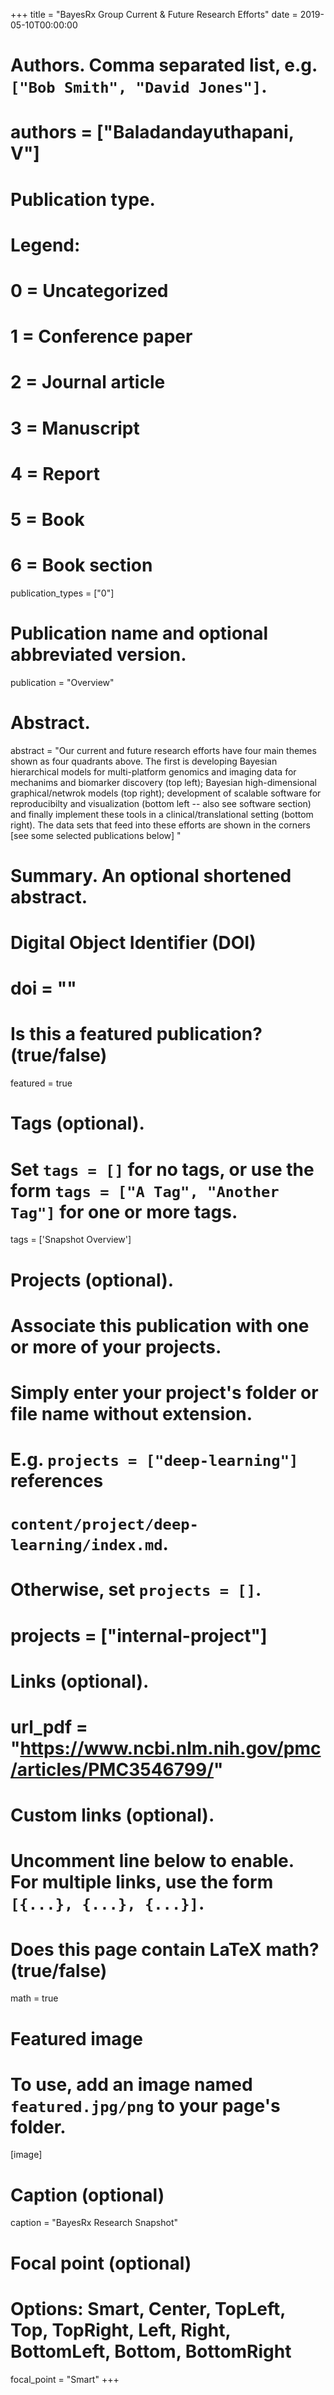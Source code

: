 +++
title = "BayesRx Group Current & Future Research Efforts"
date = 2019-05-10T00:00:00

# Authors. Comma separated list, e.g. `["Bob Smith", "David Jones"]`.
# authors = ["**Baladandayuthapani, V**"]

# Publication type.
# Legend:
# 0 = Uncategorized
# 1 = Conference paper
# 2 = Journal article
# 3 = Manuscript
# 4 = Report
# 5 = Book
# 6 = Book section
publication_types = ["0"]

# Publication name and optional abbreviated version.
 publication = "Overview"

# Abstract.
abstract = "Our current and future research efforts have four main themes shown as four quadrants above. The first is developing Bayesian hierarchical models for multi-platform genomics and imaging data for mechanims and biomarker discovery (top left); Bayesian high-dimensional graphical/netwrok models (top right); development of scalable software for reproducibilty and visualization (bottom left -- also see software section) and finally implement these tools in a clinical/translational setting (bottom right). The data sets that feed into these efforts are shown in the corners [see some selected publications below] "

# Summary. An optional shortened abstract.

# Digital Object Identifier (DOI)
# doi = ""

# Is this a featured publication? (true/false)
featured = true

# Tags (optional).
#   Set `tags = []` for no tags, or use the form `tags = ["A Tag", "Another Tag"]` for one or more tags.
tags = ['Snapshot Overview']

# Projects (optional).
#   Associate this publication with one or more of your projects.
#   Simply enter your project's folder or file name without extension.
#   E.g. `projects = ["deep-learning"]` references 
#   `content/project/deep-learning/index.md`.
#   Otherwise, set `projects = []`.
# projects = ["internal-project"]

# Links (optional).
# url_pdf = "https://www.ncbi.nlm.nih.gov/pmc/articles/PMC3546799/"




# Custom links (optional).
#   Uncomment line below to enable. For multiple links, use the form `[{...}, {...}, {...}]`.

# Does this page contain LaTeX math? (true/false)
math = true

# Featured image
# To use, add an image named `featured.jpg/png` to your page's folder. 
[image]
  # Caption (optional)
  caption = "BayesRx Research Snapshot"

  # Focal point (optional)
  # Options: Smart, Center, TopLeft, Top, TopRight, Left, Right, BottomLeft, Bottom, BottomRight
  focal_point = "Smart"
+++

